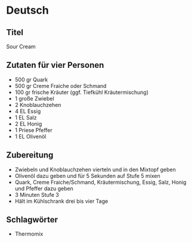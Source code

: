 # Deutsch

## Titel

Sour Cream

## Zutaten für vier Personen

* 500 gr Quark
* 500 gr Creme Fraiche oder Schmand
* 100 gr frische Kräuter (ggf. Tiefkühl Kräutermischung)
* 1 große Zwiebel
* 2 Knoblauchzehen
* 4 EL Essig
* 1 EL Salz
* 2 EL Honig
* 1 Priese Pfeffer
* 1 EL Olivenöl

## Zubereitung

* Zwiebeln und Knoblauchzehen vierteln und in den Mixtopf geben
* Olivenöl dazu geben und für 5 Sekunden auf Stufe 5 mixen
* Quark, Creme Fraiche/Schmand, Kräutermischung, Essig, Salz, Honig und Pfeffer dazu geben
* 3 Minuten Stufe 3
* Hält im Kühlschrank drei bis vier Tage

## Schlagwörter

* Thermomix
